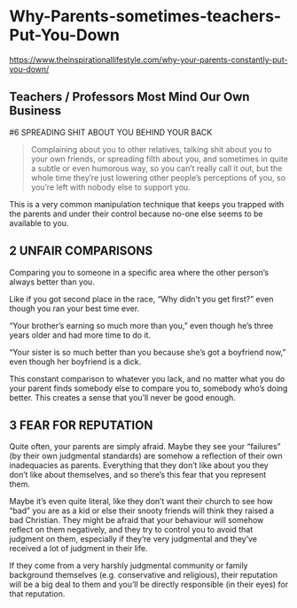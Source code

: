 # Why-Parents-sometimes-teachers-Put-You-Down
https://www.theinspirationallifestyle.com/why-your-parents-constantly-put-you-down/

## Teachers / Professors Most Mind Our Own Business
#6 SPREADING SHIT ABOUT YOU BEHIND YOUR BACK
> Complaining about you to other relatives, talking shit about you to your own friends, or spreading filth about you, and sometimes in quite a subtle or even humorous way, so you can’t really call it out, but the whole time they’re just lowering other people’s perceptions of you, so you’re left with nobody else to support you.

This is a very common manipulation technique that keeps you trapped with the parents and under their control because no-one else seems to be available to you.


## 2 UNFAIR COMPARISONS
Comparing you to someone in a specific area where the other person’s always better than you.

Like if you got second place in the race, “Why didn’t you get first?” even though you ran your best time ever.

“Your brother’s earning so much more than you,” even though he’s three years older and had more time to do it.

“Your sister is so much better than you because she’s got a boyfriend now,” even though her boyfriend is a dick.

This constant comparison to whatever you lack, and no matter what you do your parent finds somebody else to compare you to, somebody who’s doing better. This creates a sense that you’ll never be good enough.

## 3 FEAR FOR REPUTATION
Quite often, your parents are simply afraid. Maybe they see your “failures” (by their own judgmental standards) are somehow a reflection of their own inadequacies as parents. Everything that they don’t like about you they don’t like about themselves, and so there’s this fear that you represent them.

Maybe it’s even quite literal, like they don’t want their church to see how “bad” you are as a kid or else their snooty friends will think they raised a bad Christian. They might be afraid that your behaviour will somehow reflect on them negatively, and they try to control you to avoid that judgment on them, especially if they’re very judgmental and they’ve received a lot of judgment in their life.

If they come from a very harshly judgmental community or family background themselves (e.g. conservative and religious), their reputation will be a big deal to them and you’ll be directly responsible (in their eyes) for that reputation.
